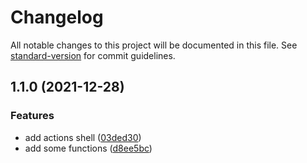 # Changelog

All notable changes to this project will be documented in this file. See [standard-version](https://github.com/conventional-changelog/standard-version) for commit guidelines.

## 1.1.0 (2021-12-28)


### Features

* add actions shell ([03ded30](https://github.com/BestDingSheng/shengjs/commit/03ded305c0d2119cf5abfee8e913baf75ad3de29))
* add some functions ([d8ee5bc](https://github.com/BestDingSheng/shengjs/commit/d8ee5bcfabd199479d75102f68550b7323c618bf))
